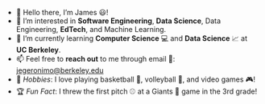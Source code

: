 - 👋 Hello there, I’m James 😃!
- 👀 I’m interested in **Software Engineering**, **Data Science**, Data Engineering, **EdTech**, and Machine Learning.
- 📖 I’m currently learning **Computer Science** 💻 and **Data Science** 📈 at **UC Berkeley**.
- 📫 Feel free to **reach out** to me through email 📧: jegeronimo@berkeley.edu
- 🥋 _Hobbies_: I love playing basketball 🏀, volleyball 🏐, and video games 🎮!
- 🏆 _Fun Fact_: I threw the first pitch ⚾ at a Giants 🌉 game in the 3rd grade!

<!---
jegeronimo/jegeronimo is a ✨ special ✨ repository because its `README.md` (this file) appears on your GitHub profile.
You can click the Preview link to take a look at your changes.
--->
